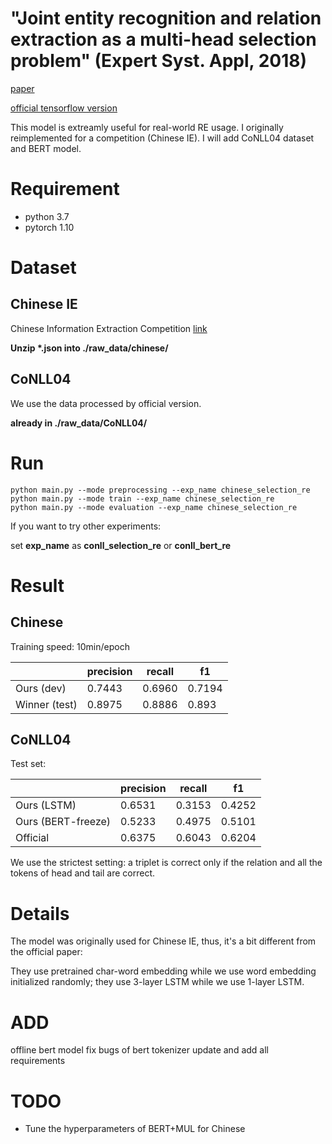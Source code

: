 # "Joint entity recognition and relation extraction as a multi-head selection problem" (Expert Syst. Appl, 2018)

[paper](https://arxiv.org/abs/1804.07847)

[official tensorflow version](https://github.com/bekou/multihead_joint_entity_relation_extraction)

This model is extreamly useful for real-world RE usage. I originally reimplemented for a competition (Chinese IE). I will add CoNLL04 dataset and BERT model.

# Requirement

* python 3.7
* pytorch 1.10

# Dataset

## Chinese IE
Chinese Information Extraction Competition [link](http://lic2019.ccf.org.cn/kg)

**Unzip \*.json into ./raw_data/chinese/**

## CoNLL04

We use the data processed by official version.

**already in ./raw_data/CoNLL04/**


# Run
```shell
python main.py --mode preprocessing --exp_name chinese_selection_re
python main.py --mode train --exp_name chinese_selection_re 
python main.py --mode evaluation --exp_name chinese_selection_re
```

If you want to try other experiments:

set **exp_name** as **conll_selection_re** or **conll_bert_re**



# Result

## Chinese
Training speed: 10min/epoch

|  | precision | recall | f1 |
| ------ | ------ | ------ | ------ |
| Ours (dev) | 0.7443 | 0.6960 | 0.7194 |
| Winner (test) | 0.8975 |0.8886 | 0.893 |

## CoNLL04
Test set:

|  | precision | recall | f1 |
| ------ | ------ | ------ | ------ |
| Ours (LSTM) | 0.6531 | 0.3153 | 0.4252 |
| Ours (BERT-freeze) | 0.5233 | 0.4975 | 0.5101 |
| Official | 0.6375 |0.6043 | 0.6204 |

We use the strictest setting: a triplet is correct only if the relation and all the tokens of head and tail are correct. 


# Details

The model was originally used for Chinese IE, thus, it's a bit different from the official paper:

They use pretrained char-word embedding while we use word embedding initialized randomly; they use 3-layer LSTM while we use 1-layer LSTM.

# ADD
offline bert model
fix bugs of bert tokenizer
update and add all requirements

# TODO
* Tune the hyperparameters of BERT+MUL for Chinese